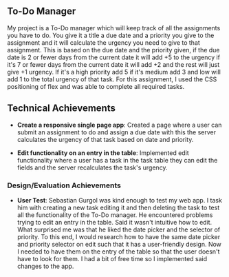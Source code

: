 ## To-Do Manager
My project is a To-Do manager which will keep track of all the assignments you have to do. You give it a title a due date and a priority you give to the assignment and it will calculate the urgency you need to give to that assignment. This is based on the due date and the priority given, if the due date is 2 or fewer days from the current date it will add +5 to the urgency if it's 7 or fewer days from the current date it will add +2 and the rest will just give +1 urgency. If it's a high priority add 5 if it's medium add 3 and low will add 1 to the total urgency of that task. For this assignment, I used the CSS positioning of flex and was able to complete all required tasks. 

## Technical Achievements
- **Create a responsive single page app**:  Created a page where a user can submit an assignment to do and assign a due date with this the server calculates the urgency of that task based on date and priority.

- **Edit functionality on an entry in the table**: Implemented edit functionality where a user has a task in the task table they can edit the fields and the server recalculates the task's urgency. 

### Design/Evaluation Achievements
- **User Test**:  Sebastian Gurgol was kind enough to test my web app. I task him with creating a new task editing it and then deleting the task to test all the functionality of the To-Do manager.  He encountered problems trying to edit an entry in the table. Said it wasn't intuitive how to edit. What surprised me was that he liked the date picker and the selector of priority. To this end, I would research how to have the same date picker and priority selector on edit such that it has a user-friendly design. Now I needed to have them on the entry of the table so that the user doesn't have to look for them. I had a bit of free time so I implemented said changes to the app. 
